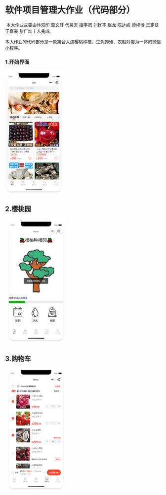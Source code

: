 # 软件项目管理大作业（代码部分）

​       本大作业主要由林双印 聂文轩 代昊天 姬宇航 刘铧丰 赵龙 陈达彧 师梓博 王定章 于嘉豪 张广灿十人完成。

​        本大作业的代码部分是一款集合大连樱桃种植、生蚝养殖、农超对接为一体的微信小程序。

### 1.开始界面

<img src="picture/start.png" alt="1" style="zoom:50%;" />

## 2.樱桃园



<img src="picture/cherish.png" alt="1" style="zoom:50%;" />

##  3.购物车

<img src="picture/shopping.png" alt="1" style="zoom:50%;" />
